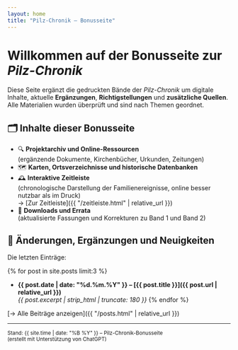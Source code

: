 ```yaml
---
layout: home
title: "Pilz-Chronik – Bonusseite"
---
```


# Willkommen auf der Bonusseite zur *Pilz-Chronik*

Diese Seite ergänzt die gedruckten Bände der *Pilz-Chronik* um digitale Inhalte, aktuelle **Ergänzungen**, **Richtigstellungen** und **zusätzliche Quellen**.  
Alle Materialien wurden überprüft und sind nach Themen geordnet.

## 🗂️ Inhalte dieser Bonusseite

- 🔍 **Projektarchiv und Online-Ressourcen**  
  (ergänzende Dokumente, Kirchenbücher, Urkunden, Zeitungen)
- 🗺️ **Karten, Ortsverzeichnisse und historische Datenbanken**
- 🕰️ **Interaktive Zeitleiste**  
  (chronologische Darstellung der Familienereignisse, online besser nutzbar als im Druck)  
  → [Zur Zeitleiste]({{ "/zeitleiste.html" | relative_url }})
- 🧾 **Downloads und Errata**  
  (aktualisierte Fassungen und Korrekturen zu Band 1 und Band 2)

## 📰 Änderungen, Ergänzungen und Neuigkeiten

Die letzten Einträge:

{% for post in site.posts limit:3 %}
- **{{ post.date | date: "%d.%m.%Y" }} – [{{ post.title }}]({{ post.url | relative_url }})**  
  *{{ post.excerpt | strip_html | truncate: 180 }}*
{% endfor %}

[→ Alle Beiträge anzeigen]({{ "/posts.html" | relative_url }})

---

<small>Stand: {{ site.time | date: "%B %Y" }} – Pilz-Chronik-Bonusseite  
(erstellt mit Unterstützung von ChatGPT)</small>
